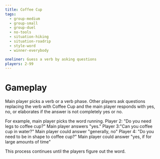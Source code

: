 ```yaml
---
title: Coffee Cup
tags:
  - group-medium
  - group-small
  - group-duel
  - no-tools
  - situation-hiking
  - situation-roadrip
  - style-word
  - winner-everybody

oneliner: Guess a verb by asking questions
players: 2-99
---
```

# Gameplay
Main player picks a verb or a verb phase.
Other players ask questions replacing the verb with Coffee Cup and the main player responds with yes, no, or elaborates if the answer is not completely yes or no.

For example, main player picks the word running.
Player 2: "Do you need legs to coffee cup?" Main player answers "yes."
Player 3:"Can you coffee cup in water?" Main player could answer "generally, no"
Player 4: "Do you need to be in shape to coffee cup?" Main player could answer "yes, if for large amounts of time"

This process continues until the players figure out the word.
